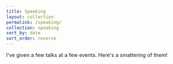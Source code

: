 ```yaml
---
title: Speaking
layout: collection
permalink: /speaking/
collection: speaking
sort_by: date
sort_order: reverse
---
```


I've given a few talks at a few events. Here's a smattering of them!
